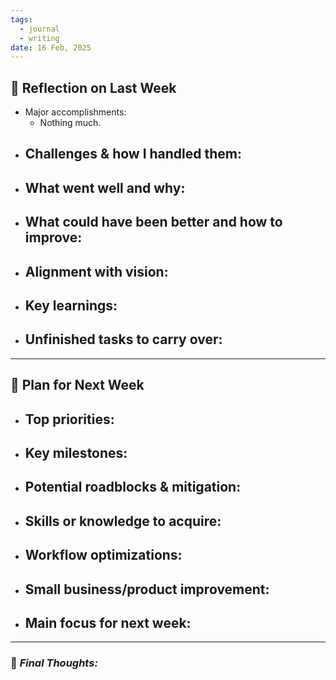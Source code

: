 ```yaml
---
tags:
  - journal
  - writing
date: 16 Feb, 2025
---
```

## 🌟 Reflection on Last Week

- Major accomplishments:
	- Nothing much. 
- **Challenges & how I handled them:**  
	- 
-  **What went well and why:**  
	- 
- **What could have been better and how to improve:**  
	- 
- **Alignment with vision:**  
	- 
- **Key learnings:**  
	- 
- **Unfinished tasks to carry over:**  
	- 

---

## 🚀 Plan for Next Week

- **Top priorities:**  
	- 
- **Key milestones:**  
	- 
- **Potential roadblocks & mitigation:**  
	- 
- **Skills or knowledge to acquire:**  
	- 
- **Workflow optimizations:**  
	- 
- **Small business/product improvement:** 
	- 
- **Main focus for next week:**  
	- 

---
### 📌 *Final Thoughts:*  

